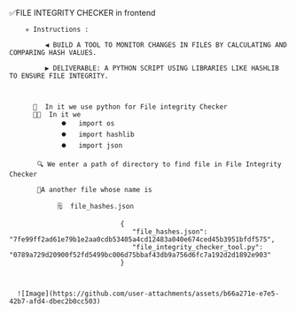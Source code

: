 ✅FILE INTEGRITY CHECKER in frontend 

        ✳️ Instructions :

             ◀️ BUILD A TOOL TO MONITOR CHANGES IN FILES BY CALCULATING AND COMPARING HASH VALUES.

             ▶️ DELIVERABLE: A PYTHON SCRIPT USING LIBRARIES LIKE HASHLIB TO ENSURE FILE INTEGRITY.



          📑  In it we use python for File integrity Checker 
          🧑‍💻  In it we 
                 ⏺️   import os 
                 ⏺️   import hashlib
                 ⏺️   import json

           🔍 We enter a path of directory to find file in File Integrity Checker       

           📑A another file whose name is  
           
                🗒️  file_hashes.json

                                {
                                   "file_hashes.json": "7fe99ff2ad61e79b1e2aa0cdb53405a4cd12483a040e674ced45b3951bfdf575",
                                   "file_integrity_checker_tool.py": "0789a729d20900f52fd5499bc006d75bbaf43db9a756d6fc7a192d2d1892e903"
                                }



      ![Image](https://github.com/user-attachments/assets/b66a271e-e7e5-42b7-afd4-dbec2b0cc503)                          
